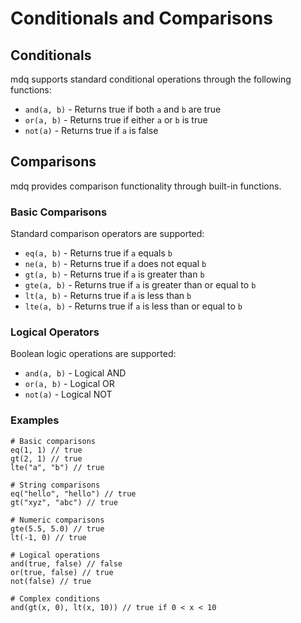 # Conditionals and Comparisons

## Conditionals

mdq supports standard conditional operations through the following functions:

- `and(a, b)` - Returns true if both `a` and `b` are true
- `or(a, b)` - Returns true if either `a` or `b` is true
- `not(a)` - Returns true if `a` is false

## Comparisons

mdq provides comparison functionality through built-in functions.

### Basic Comparisons

Standard comparison operators are supported:

- `eq(a, b)` - Returns true if `a` equals `b`
- `ne(a, b)` - Returns true if `a` does not equal `b`
- `gt(a, b)` - Returns true if `a` is greater than `b`
- `gte(a, b)` - Returns true if `a` is greater than or equal to `b`
- `lt(a, b)` - Returns true if `a` is less than `b`
- `lte(a, b)` - Returns true if `a` is less than or equal to `b`

### Logical Operators

Boolean logic operations are supported:

- `and(a, b)` - Logical AND
- `or(a, b)` - Logical OR
- `not(a)` - Logical NOT

### Examples

```jq
# Basic comparisons
eq(1, 1) // true
gt(2, 1) // true
lte("a", "b") // true

# String comparisons
eq("hello", "hello") // true
gt("xyz", "abc") // true

# Numeric comparisons
gte(5.5, 5.0) // true
lt(-1, 0) // true

# Logical operations
and(true, false) // false
or(true, false) // true
not(false) // true

# Complex conditions
and(gt(x, 0), lt(x, 10)) // true if 0 < x < 10
```
